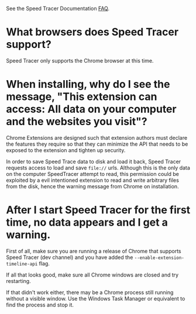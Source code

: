 See the Speed Tracer Documentation [FAQ](http://code.google.com/webtoolkit/speedtracer/faq.html).

# What browsers does Speed Tracer support? #

Speed Tracer only supports the Chrome browser at this time.

# When installing, why do I see the message, "This extension can access: All data on your computer and the websites you visit"? #

Chrome Extensions are designed such that extension authors must declare the features they require so that they can minimize the API that needs to be exposed to the extension and tighten up security.

In order to save Speed Trace data to disk and load it back, Speed Tracer requests access to load and save `file://` urls.  Although this is the only data on the computer SpeedTracer attempt to read, this permission could be exploited by a evil intentioned extension to read and write arbitrary files from the disk, hence the warning message from Chrome on installation.

# After I start Speed Tracer for the first time, no data appears and I get a warning. #

First of all, make sure you are running a release of Chrome that supports Speed Tracer (dev channel) and you have added the `--enable-extension-timeline-api` flag.

If all that looks good, make sure all Chrome windows are closed and try restarting.

If that didn't work either, there may be a Chrome process still running without a visible window.  Use the Windows Task Manager or equivalent to find the process and stop it.